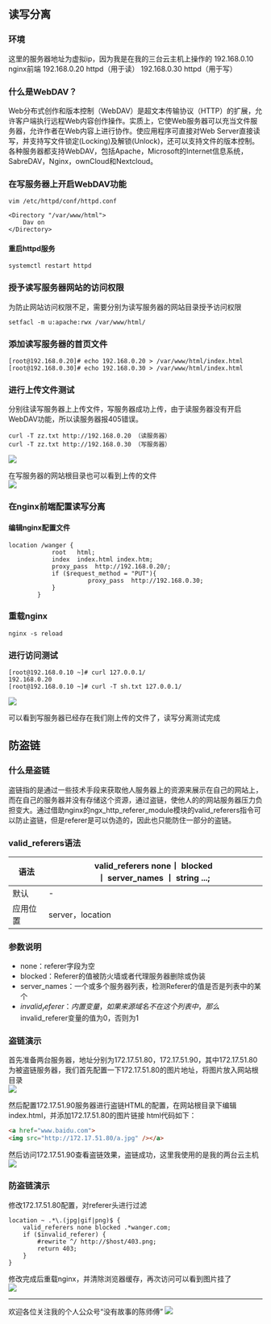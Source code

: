 ## 读写分离
### 环境
这里的服务器地址为虚拟ip，因为我是在我的三台云主机上操作的
192.168.0.10   nginx前端
192.168.0.20   httpd（用于读）
192.168.0.30   httpd（用于写）
### 什么是WebDAV？
Web分布式创作和版本控制（WebDAV）是超文本传输​​协议（HTTP）的扩展，允许客户端执行远程Web内容创作操作。实质上，它使Web服务器可以充当文件服务器，允许作者在Web内容上进行协作。使应用程序可直接对Web Server直接读写，并支持写文件锁定(Locking)及解锁(Unlock)，还可以支持文件的版本控制。各种服务器都支持WebDAV，包括Apache，Microsoft的Internet信息系统，SabreDAV，Nginx，ownCloud和Nextcloud。
### 在写服务器上开启WebDAV功能  
```
vim /etc/httpd/conf/httpd.conf

<Directory "/var/www/html">
    Dav on
</Directory>
```  

#### 重启httpd服务
`systemctl restart httpd`

### 授予读写服务器网站的访问权限
为防止网站访问权限不足，需要分别为读写服务器的网站目录授予访问权限
```
setfacl -m u:apache:rwx /var/www/html/  
```

### 添加读写服务器的首页文件  
```
[root@192.168.0.20]# echo 192.168.0.20 > /var/www/html/index.html
[root@192.168.0.30]# echo 192.168.0.30 > /var/www/html/index.html
```  

### 进行上传文件测试
分别往读写服务器上上传文件，写服务器成功上传，由于读服务器没有开启WebDAV功能，所以读服务器报405错误。  
```
curl -T zz.txt http://192.168.0.20 （读服务器）
curl -T zz.txt http://192.168.0.30 （写服务器）  
```   

![](https://s1.51cto.com/images/blog/201907/26/f41ea73b05c2b7d1eb81fce29d5bf394.png?x-oss-process=image/watermark,size_16,text_QDUxQ1RP5Y2a5a6i,color_FFFFFF,t_100,g_se,x_10,y_10,shadow_90,type_ZmFuZ3poZW5naGVpdGk=)  

在写服务器的网站根目录也可以看到上传的文件  
![](https://s1.51cto.com/images/blog/201907/26/2f0a4c85151eba946fb27d295cb946e3.png?x-oss-process=image/watermark,size_16,text_QDUxQ1RP5Y2a5a6i,color_FFFFFF,t_100,g_se,x_10,y_10,shadow_90,type_ZmFuZ3poZW5naGVpdGk=)  
### 在nginx前端配置读写分离  
#### 编辑nginx配置文件  

```
location /wanger {
            root   html;
            index  index.html index.htm;
            proxy_pass  http://192.168.0.20/;
            if ($request_method = "PUT"){
                      proxy_pass  http://192.168.0.30;
            }
        }
```  

### 重载nginx  
```
nginx -s reload
```  

### 进行访问测试  
```
[root@192.168.0.10 ~]# curl 127.0.0.1/
192.168.0.20
[root@192.168.0.10 ~]# curl -T sh.txt 127.0.0.1/
```   

![](https://s1.51cto.com/images/blog/201907/26/b241dd3243736c0bf60477d7569b666b.png?x-oss-process=image/watermark,size_16,text_QDUxQ1RP5Y2a5a6i,color_FFFFFF,t_100,g_se,x_10,y_10,shadow_90,type_ZmFuZ3poZW5naGVpdGk=)  

可以看到写服务器已经存在我们刚上传的文件了，读写分离测试完成
## 防盗链  
### 什么是盗链
盗链指的是通过一些技术手段来获取他人服务器上的资源来展示在自己的网站上，而在自己的服务器并没有存储这个资源，通过盗链，使他人的的网站服务器压力负担变大。通过借助nginx的ngx_http_referer_module模块的valid_referers指令可以防止盗链，但是referer是可以伪造的，因此也只能防住一部分的盗链。
### valid_referers语法  

|语法| valid_referers none丨 blocked丨 server_names 丨 string ...;|
| ----- | ------ |
|默认|-|
|应用位置| server，location|  

### 参数说明
* none：referer字段为空
* blocked：Referer的值被防火墙或者代理服务器删除或伪装
* server_names：一个或多个服务器列表，检测Referer的值是否是列表中的某个
* $invalid_referer：内置变量，如果来源域名不在这个列表中，那么$invalid_referer变量的值为0，否则为1
### 盗链演示
首先准备两台服务器，地址分别为172.17.51.80，172.17.51.90，其中172.17.51.80为被盗链服务器，我们首先配置一下172.17.51.80的图片地址，将图片放入网站根目录  
![](https://s1.51cto.com/images/blog/201907/26/bf0d1dc36a4d95ad199e65b6b95444aa.png?x-oss-process=image/watermark,size_16,text_QDUxQ1RP5Y2a5a6i,color_FFFFFF,t_100,g_se,x_10,y_10,shadow_90,type_ZmFuZ3poZW5naGVpdGk=)   

然后配置172.17.51.90服务器进行盗链HTML的配置，在网站根目录下编辑index.html，并添加172.17.51.80的图片链接
html代码如下：  
```html
<a href="www.baidu.com">
<img src="http://172.17.51.80/a.jpg" /></a>
```  

然后访问172.17.51.90查看盗链效果，盗链成功，这里我使用的是我的两台云主机  
![](https://s1.51cto.com/images/blog/201907/26/2c00b1ff1ee7e4f29549253e5525e2e3.png?x-oss-process=image/watermark,size_16,text_QDUxQ1RP5Y2a5a6i,color_FFFFFF,t_100,g_se,x_10,y_10,shadow_90,type_ZmFuZ3poZW5naGVpdGk=)    

### 防盗链演示
修改172.17.51.80配置，对referer头进行过滤  
```
location ~ .*\.(jpg|gif|png)$ {
    valid_referers none blocked .*wanger.com;
    if ($invalid_referer) {
        #rewrite ^/ http://$host/403.png;
        return 403;
    }
}
```  

修改完成后重载nginx，并清除浏览器缓存，再次访问可以看到图片挂了  
![](https://s1.51cto.com/images/blog/201907/26/1dd324fa8f93b7e79c64c476e9e895cf.png?x-oss-process=image/watermark,size_16,text_QDUxQ1RP5Y2a5a6i,color_FFFFFF,t_100,g_se,x_10,y_10,shadow_90,type_ZmFuZ3poZW5naGVpdGk=)  


-----
欢迎各位关注我的个人公众号“没有故事的陈师傅”
![](https://s1.51cto.com/images/blog/201907/26/781425673712ab8f12bb98a3a1ef52db.png?x-oss-process=image/watermark,size_16,text_QDUxQ1RP5Y2a5a6i,color_FFFFFF,t_100,g_se,x_10,y_10,shadow_90,type_ZmFuZ3poZW5naGVpdGk=)

